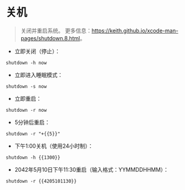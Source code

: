 # 关机

> 关闭并重启系统。
> 更多信息：<https://keith.github.io/xcode-man-pages/shutdown.8.html>。

- 立即关闭（停止）：

`shutdown -h now`

- 立即进入睡眠模式：

`shutdown -s now`

- 立即重启：

`shutdown -r now`

- 5分钟后重启：

`shutdown -r "+{{5}}"`

- 下午1:00关机（使用24小时制）：

`shutdown -h {{1300}}`

- 2042年5月10日下午11:30重启（输入格式：YYMMDDHHMM）：

`shutdown -r {{4205101130}}`